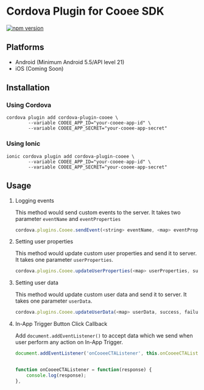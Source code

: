 # Cordova Plugin for Cooee SDK

[![npm version](https://badge.fury.io/js/cordova-plugin-cooee.svg)](https://badge.fury.io/js/cordova-plugin-cooee)

## Platforms

- Android (Minimum Android 5.5/API level 21)
- iOS (Coming Soon)

## Installation

### Using Cordova

```shell script
cordova plugin add cordova-plugin-cooee \
        --variable COOEE_APP_ID="your-cooee-app-id" \
        --variable COOEE_APP_SECRET="your-cooee-app-secret" 
```

### Using Ionic

```shell script
ionic cordova plugin add cordova-plugin-cooee \
        --variable COOEE_APP_ID="your-cooee-app-id" \
        --variable COOEE_APP_SECRET="your-cooee-app-secret" 
```

## Usage
   
1. Logging events

   This method would send custom events to the server. It takes two parameter `eventName` and `eventProperties` 

   ```js
   cordova.plugins.Cooee.sendEvent(<string> eventName, <map> eventProperties, success, failure);
   ```

2. Setting user properties

   This method would update custom user properties and send it to server. It takes one parameter `userProperties`.

   ```js
   cordova.plugins.Cooee.updateUserProperties(<map> userProperties, success, failure)
   ```

3. Setting user data

   This method would update custom user data and send it to server. It takes one parameter `userData`.

   ```js
   cordova.plugins.Cooee.updateUserData(<map> userData, success, failure)
   ```

4. In-App Trigger Button Click Callback
    
    Add `document.addEventListener()` to accept data which we send when user perform any action on In-App Trigger.
    ```js
    document.addEventListener('onCooeeCTAListener', this.onCooeeCTAListener, false);


    function onCooeeCTAListener = function(response) {
        console.log(response);
    },
    ```

